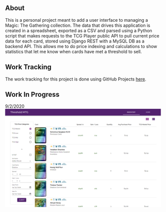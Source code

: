 ## About

This is a personal project meant to add a user interface to managing a Magic: The Gathering collection. The data that drives this application is created in a spreadsheet, exported as a CSV and parsed using a Python script that makes requests to the TCG Player public API to pull current price data for each card, stored using Django REST with a MySQL DB as a backend API. This allows me to do price indexing and calculations to show statistics that let me know when cards have met a threshold to sell.

## Work Tracking

The work tracking for this project is done using GitHub Projects [here](https://github.com/corydm92/mtg-management-frontend/projects/1?add_cards_query=is%3Aopen).

## Work In Progress

9/2/2020
![Work In Progress](/progress-pictures/threshold-mtg-9-2-2020.PNG)
